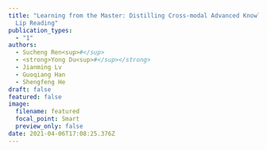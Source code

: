 ```yaml
---
title: "Learning from the Master: Distilling Cross-modal Advanced Knowledge for
  Lip Reading"
publication_types:
  - "1"
authors:
  - Sucheng Ren<sup>#</sup>
  - <strong>Yong Du<sup>#</sup></strong>
  - Jianming Lv
  - Guoqiang Han
  - Shengfeng He
draft: false
featured: false
image:
  filename: featured
  focal_point: Smart
  preview_only: false
date: 2021-04-06T17:08:25.376Z
---
```

